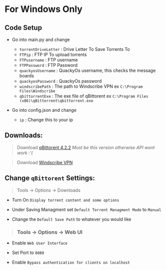 # For Windows Only

## Code Setup
- Go into main.py and change 
    - `torrentDriveLetter` : Drive Letter To Save Torrents To 
    - `FTPip` : FTP IP To upload torrents
    - `FTPusername` : FTP username
    - `FTPPassword` : FTP Password
    - `quackyosUsername` : QuackyOs username, this checks the message boards
    - `quackyosPassword` : QuackyOs password
    - `windscribePath` : The path to Windscribe VPN ex `C:\Program Files\Windscribe`
    - `qbittorrentExe` : The exe file of qBittorent ex `C:\Program Files (x86)\qBittorrent\qbittorrent.exe`

- Go into config.json and change
    - `ip` : Change this to your ip

## Downloads:

> Download [qBittorent 4.2.2](https://sourceforge.net/projects/qbittorrent/files/qbittorrent-win32/qbittorrent-4.2.2/) *Must be this version otherwise API wont work :'(*

> Download [Windscribe VPN](https://windscribe.com/download)

## Change `qBittorent` Settings:

> Tools -> Options -> Downloads

- Turn On `Display torrent content and some options`

- Under Saving Managment set `Default Torrent Managment Mode` to `Manual`

- Change the `Default Save Path` to whatever you would like

> ### Tools -> Options -> Web UI

- Enable `Web User Interface`

- Set Port to `8080`

- Enable `Bypass authentication for clients on localhost`
